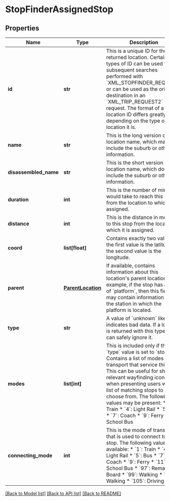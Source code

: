 # StopFinderAssignedStop

## Properties
Name | Type | Description | Notes
------------ | ------------- | ------------- | -------------
**id** | **str** | This is a unique ID for the returned location. Certain types of ID can be used for subsequent searches performed with &#x60;XML_STOPFINDER_REQUEST&#x60;, or can be used as the origin or destination in an &#x60;XML_TRIP_REQUEST2&#x60; request. The format of a location ID differs greatly, depending on the type of location it is.  | [optional] 
**name** | **str** | This is the long version of the location name, which may include the suburb or other information.  | [optional] 
**disassembled_name** | **str** | This is the short version of the location name, which does not include the suburb or other information.  | [optional] 
**duration** | **int** | This is the number of minutes it would take to reach this stop from the location to which it is assigned. | [optional] 
**distance** | **int** | This is the distance in metres to this stop from the location to which it is assigned. | [optional] 
**coord** | **list[float]** | Contains exactly two values: the first value is the latitude, the second value is the longitude.  | [optional] 
**parent** | [**ParentLocation**](ParentLocation.md) | If available, contains information about this location&#39;s parent location. For example, if the stop has a type of &#x60;platform&#x60;, then this field may contain information about the station in which the platform is located.  | [optional] 
**type** | **str** | A value of &#x60;unknown&#x60; likely indicates bad data. If a location is returned with this type, you can safely ignore it.  | [optional] 
**modes** | **list[int]** | This is included only if the &#x60;type&#x60; value is set to &#x60;stop&#x60;. Contains a list of modes of transport that service this stop. This can be useful for showing relevant wayfinding icons when presenting users with a list of matching stops to choose from.  The following values may be present:  * &#x60;1&#x60;: Train * &#x60;4&#x60;: Light Rail * &#x60;5&#x60;: Bus * &#x60;7&#x60;: Coach * &#x60;9&#x60;: Ferry * &#x60;11&#x60;: School Bus  | [optional] 
**connecting_mode** | **int** | This is the mode of transport that is used to connect to this stop. The following values are available:  * &#x60;1&#x60;: Train * &#x60;4&#x60;: Light Rail * &#x60;5&#x60;: Bus * &#x60;7&#x60;: Coach * &#x60;9&#x60;: Ferry * &#x60;11&#x60;: School Bus * &#x60;97&#x60;: Remain On-Board * &#x60;99&#x60;: Walking * &#x60;100&#x60;: Walking * &#x60;105&#x60;: Driving  | [optional] 

[[Back to Model list]](../README.md#documentation-for-models) [[Back to API list]](../README.md#documentation-for-api-endpoints) [[Back to README]](../README.md)


